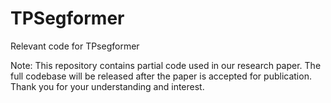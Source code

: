 # TPSegformer
Relevant code for TPsegformer

Note: This repository contains partial code used in our research paper. The full codebase will be released after the paper is accepted for publication. Thank you for your understanding and interest.
